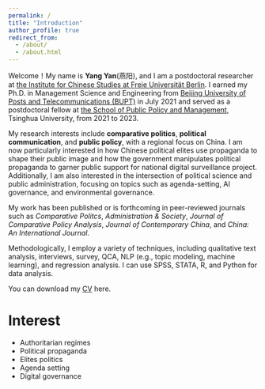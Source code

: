 ```yaml
---
permalink: /
title: "Introduction"
author_profile: true
redirect_from: 
  - /about/
  - /about.html
---
```


Welcome！My name is **Yang Yan**(燕阳), and I am a postdoctoral researcher at [the Institute for Chinese Studies at Freie Universität Berlin](https://www.geschkult.fu-berlin.de/e/oas/sinologie/index.html). I earned my Ph.D. in Management Science and Engineering from [Beijing University of Posts and Telecommunications (BUPT)](https://www.bupt.edu.cn/) in July 2021 and served as a postdoctoral fellow at [the School of Public Policy and Management](https://www.sppm.tsinghua.edu.cn/), Tsinghua University, from 2021 to 2023.

My research interests include **comparative politics**, **political communication**, and **public policy**, with a regional focus on China. I am now particularly interested in how Chinese political elites use propaganda to shape their public image and how the government manipulates political propaganda to garner public support for national digital surveillance project. Additionally, I am also interested in the intersection of political science and public administration, focusing on topics such as agenda-setting, AI governance, and environmental governance.

My work has been published or is forthcoming in peer-reviewed journals such as _Comparative Politcs_, _Administration & Society_, _Journal of Comparative Policy Analysis_, _Journal of Contemporary China_, and _China: An International Journal_.

Methodologically, I employ a variety of techniques, including qualitative text analysis, interviews, survey, QCA, NLP (e.g., topic modeling, machine learning), and regression analysis. I can use SPSS, STATA, R, and Python for data analysis.

You can download my [CV](CV_.pdf) here.

Interest
======

* Authoritarian regimes
* Political propaganda
* Elites politics
* Agenda setting
* Digital governance
